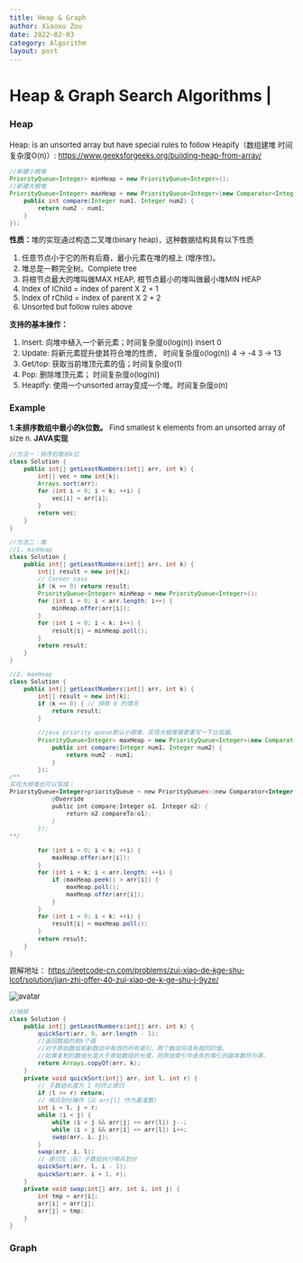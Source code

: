```yaml
---
title: Heap & Graph
author: Xiaoxu Zou
date: 2022-02-03
category: Algorithm
layout: post
---
```

# Heap & Graph Search Algorithms |

### Heap
<font size = 2.5>

Heap: is an unsorted array but have special rules to follow
Heapify（数组建堆 时间复杂度O(n)）: https://www.geeksforgeeks.org/building-heap-from-array/
```java
//新建小根堆
PriorityQueue<Integer> minHeap = new PriorityQueue<Integer>();
//新建大根堆
PriorityQueue<Integer> maxHeap = new PriorityQueue<Integer>(new Comparator<Integer>() {
    public int compare(Integer num1, Integer num2) {
        return num2 - num1;
    }
});
```

<b>性质：</b>堆的实现通过构造二叉堆(binary heap)，这种数据结构具有以下性质

1. 任意节点小于它的所有后裔，最小元素在堆的根上 (增序性)。
2. 堆总是一颗完全树。Complete tree
3. 将根节点最大的堆叫做MAX HEAP, 根节点最小的堆叫做最小堆MIN HEAP
4. Index of lChild = index of parent X 2 + 1
5. Index of rChild = index of parent X 2 + 2
6. Unsorted but follow rules above

<b>支持的基本操作：</b>

1. Insert: 向堆中植入一个新元素；时间复杂度o(log(n)) insert 0
2. Update: 将新元素提升使其符合堆的性质， 时间复杂度o(log(n)) 4 -> -4 3 -> 13
3. Get/top: 获取当前堆顶元素的值；时间复杂度o(1)
4. Pop: 删除堆顶元素； 时间复杂度o(log(n))
5. Heaplfy: 使用一个unsorted array变成一个堆。时间复杂度o(n)

### Example

**1.未排序数组中最小的k位数。**
Find smallest k elements from an unsorted array of size n. 
**JAVA实现**
```java
//方法一：排序后取前k位
class Solution {
    public int[] getLeastNumbers(int[] arr, int k) {
        int[] vec = new int[k];
        Arrays.sort(arr);
        for (int i = 0; i < k; ++i) {
            vec[i] = arr[i];
        }
        return vec;
    }
}

//方法二：堆
//1. minHeap
class Solution {
    public int[] getLeastNumbers(int[] arr, int k) {
        int[] result = new int[k];
        // Corner case
        if (k == 0) return result;
        PriorityQueue<Integer> minHeap = new PriorityQueue<Integer>();
        for (int i = 0; i < arr.length; i++) {
            minHeap.offer(arr[i]);
        }
        for (int i = 0; i < k; i++) {
            result[i] = minHeap.poll();
        }
        return result;
    }
}

//2. maxHeap
class Solution {
    public int[] getLeastNumbers(int[] arr, int k) {
        int[] result = new int[k];
        if (k == 0) { // 排除 0 的情况
            return result;
        }

        //java priority queue默认小根堆，实现大根堆需要重写一下比较器。
        PriorityQueue<Integer> maxHeap = new PriorityQueue<Integer>(new Comparator<Integer>() {
            public int compare(Integer num1, Integer num2) {
                return num2 - num1;
            }
        });
/**
实现大根堆也可以写成：
PriorityQueue<Integer>priorityQueue = new PriorityQueue<>(new Comparator<Integer>() {
            @Override
            public int compare(Integer o1, Integer o2) {
                return o2.compareTo(o1);
            }
        });
**/

        for (int i = 0; i < k; ++i) {
            maxHeap.offer(arr[i]);
        }
        for (int i = k; i < arr.length; ++i) {
            if (maxHeap.peek() > arr[i]) {
                maxHeap.poll();
                maxHeap.offer(arr[i]);
            }
        }
        for (int i = 0; i < k; ++i) {
            result[i] = maxHeap.poll();
        }
        return result;
    }
}
```

题解地址： https://leetcode-cn.com/problems/zui-xiao-de-kge-shu-lcof/solution/jian-zhi-offer-40-zui-xiao-de-k-ge-shu-j-9yze/

![avatar](https://pic.leetcode-cn.com/1612615552-rifQwI-Picture1.png)
```java
//快排
class Solution {
    public int[] getLeastNumbers(int[] arr, int k) {
        quickSort(arr, 0, arr.length - 1);
        //返回数组的前k个值
        //对于原始数组和新数组中有效的所有索引，两个数组将具有相同的值。
        //如果复制的数组长度大于原始数组的长度，则原始索引中丢失的索引的副本数将为零。
        return Arrays.copyOf(arr, k);
    }
    private void quickSort(int[] arr, int l, int r) {
        // 子数组长度为 1 时终止递归
        if (l >= r) return;
        // 哨兵划分操作（以 arr[l] 作为基准数）
        int i = l, j = r;
        while (i < j) {
            while (i < j && arr[j] >= arr[l]) j--;
            while (i < j && arr[i] <= arr[l]) i++;
            swap(arr, i, j);
        }
        swap(arr, i, l);
        // 递归左（右）子数组执行哨兵划分
        quickSort(arr, l, i - 1);
        quickSort(arr, i + 1, r);
    }
    private void swap(int[] arr, int i, int j) {
        int tmp = arr[i];
        arr[i] = arr[j];
        arr[j] = tmp;
    }
}
```

</font>

### Graph
<font size = 2.5>
